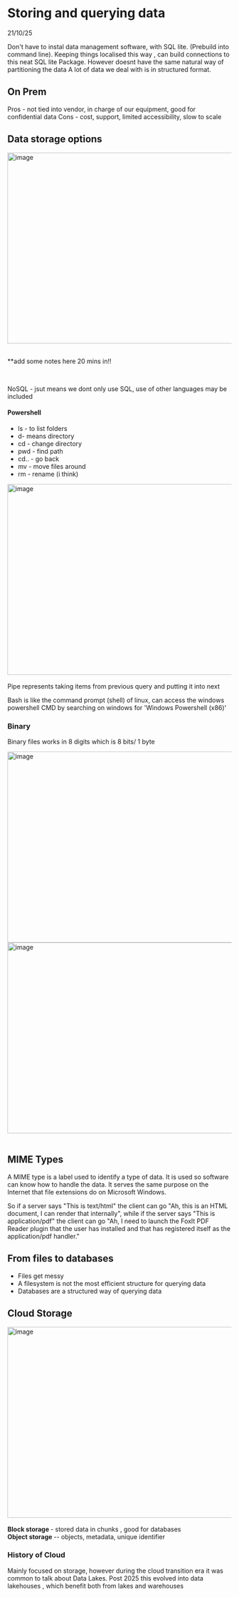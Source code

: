 
# Storing and querying data 

21/10/25

Don't have to instal data management software, with SQL lite. (Prebuild into command line).
Keeping things localised this way , can build connections to this neat SQL lite Package. However doesnt have the same natural way of partitioning the data
A lot of data we deal with is in structured format. 

## On Prem 
Pros - not tied into vendor, in charge of our equipment, good for confidential data
Cons - cost, support, limited accessibility, slow to scale 

## Data storage options

<img width="692" height="428" alt="image" src="https://github.com/user-attachments/assets/aaa6674b-90e3-4879-87a9-4948cb7dfa45" />

<br>
<br>

**add some notes here 20 mins in!!

<br> 

NoSQL - jsut means we dont only use SQL, use of other languages may be included

#### Powershell
- ls - to list folders
- d- means directory 
- cd - change directory 
- pwd - find path
- cd.. - go back
- mv - move files around
- rm - rename (i think) 


<img width="692" height="428"  alt="image" src="https://github.com/user-attachments/assets/2bc1474c-b5f4-4512-ad78-dab71f01bf1e" />
<br>
<br>
Pipe represents taking items from previous query and putting it into next 

Bash is like the command prompt (shell) of linux, can access the windows powershell CMD by searching on windows for 'Windows Powershell (x86)'

### Binary 

Binary files works in 8 digits which is 8 bits/ 1 byte 

<img width="692" height="428" alt="image" src="https://github.com/user-attachments/assets/1c47f374-cd13-4d54-ab92-13b60703161a" />
<br>

<img width="692" height="428" alt="image" src="https://github.com/user-attachments/assets/cdca74fd-b542-48ff-9926-4375ec50afb3" />
<br>
<br>


## MIME Types

A MIME type is a label used to identify a type of data. It is used so software can know how to handle the data. It serves the same purpose on the 
Internet that file extensions do on Microsoft Windows.

So if a server says "This is text/html" the client can go "Ah, this is an HTML document, I can render that internally", 
while if the server says "This is application/pdf" the client can go "Ah, I need to launch the FoxIt PDF Reader
plugin that the user has installed and that has registered itself as the application/pdf handler."


## From files to databases

- Files get messy
- A filesystem is not the most efficient structure for querying data
- Databases are a structured way of querying data


## Cloud Storage

<img width="692" height="428" alt="image" src="https://github.com/user-attachments/assets/99feeb95-f5fd-4344-8730-6d75a1a7c016" />
<br>
<br>
<b>Block storage </b>- stored data in chunks , good for databases <br>
<b>Object storage </b>-- objects, metadata, unique identifier 
<br>

### History of Cloud
Mainly focused on storage, however during the cloud transition era it was common to talk about Data Lakes. 
Post 2025 this evolved into data lakehouses , which benefit both from lakes and warehouses 




